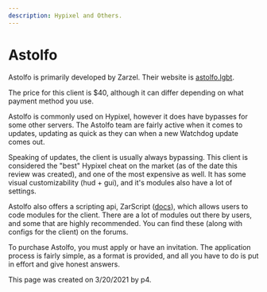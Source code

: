 ```yaml
---
description: Hypixel and Others.
---
```


# Astolfo

Astolfo is primarily developed by Zarzel. Their website is [astolfo.lgbt](https://astolfo.lgbt/).

The price for this client is $40, although it can differ depending on what payment method you use.

Astolfo is commonly used on Hypixel, however it does have bypasses for some other servers. The Astolfo team are fairly active when it comes to updates, updating as quick as they can when a new Watchdog update comes out.

Speaking of updates, the client is usually always bypassing. This client is considered the "best" Hypixel cheat on the market \(as of the date this review was created\), and one of the most expensive as well. It has some visual customizability \(hud + gui\), and it's modules also have a lot of settings.

Astolfo also offers a scripting api, ZarScript \([docs](https://github.com/antja03/zarscript-docs)\), which allows users to code modules for the client. There are a lot of modules out there by users, and some that are highly recommended. You can find these \(along with configs for the client\) on the forums.

To purchase Astolfo, you must apply or have an invitation. The application process is fairly simple, as a format is provided, and all you have to do is put in effort and give honest answers.

This page was created on 3/20/2021 by p4.[  
](https://minecraftclients.gitbook.io/minecraftclients-faq/blatant-clients/premium/zeroday)

